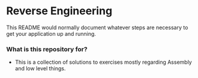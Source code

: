 # Reverse Engineering

This README would normally document whatever steps are necessary to get your application up and running.

### What is this repository for? ###

* This is a collection of solutions to exercises mostly regarding Assembly and low level things.

<!--
### How do I get set up? ###

* Summary of set up
* Configuration
* Dependencies
* Database configuration
* How to run tests
* Deployment instructions

### Contribution guidelines ###

* Writing tests
* Code review
* Other guidelines

### Who do I talk to? ###

* Repo owner or admin
* Other community or team contact
-->
